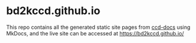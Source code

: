 # bd2kccd.github.io

This repo contains all the generated static site pages from [ccd-docs](https://github.com/bd2kccd/ccd-docs) using MkDocs, and the live site can be accessed at https://bd2kccd.github.io/
